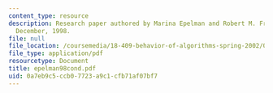 ```yaml
---
content_type: resource
description: Research paper authored by Marina Epelman and Robert M. Freund, M.I.T.,
  December, 1998.
file: null
file_location: /coursemedia/18-409-behavior-of-algorithms-spring-2002/0a7eb9c5ccb07723a9c1cfb71af07bf7_epelman98cond.pdf
file_type: application/pdf
resourcetype: Document
title: epelman98cond.pdf
uid: 0a7eb9c5-ccb0-7723-a9c1-cfb71af07bf7
---
```

